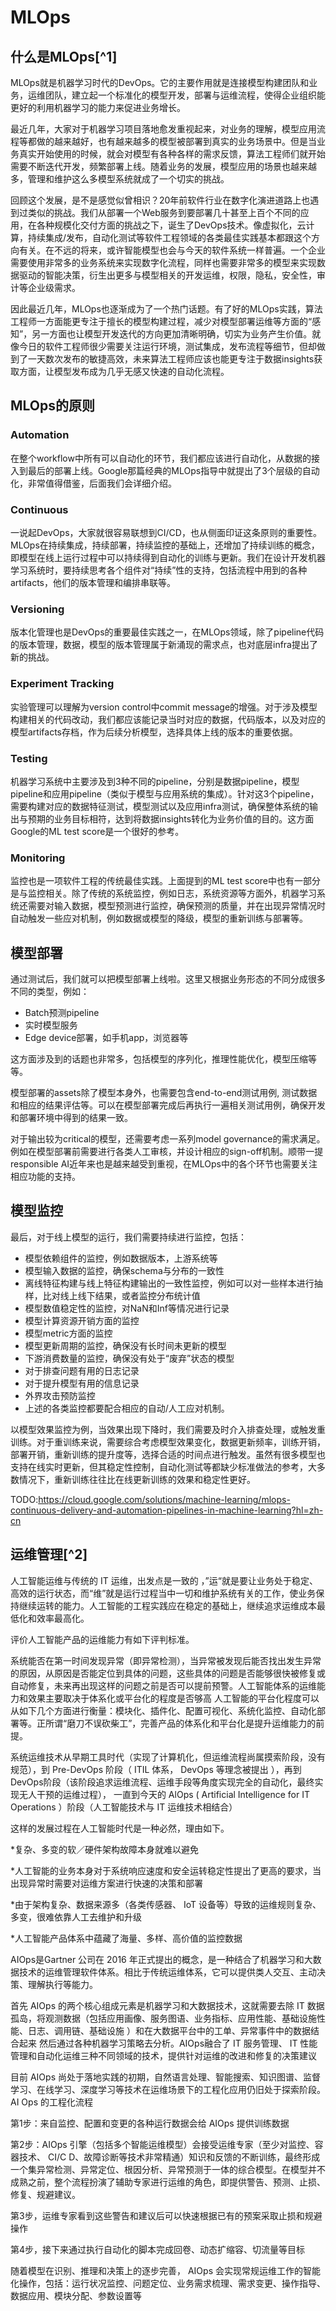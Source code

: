 # MLOps

## 什么是MLOps[^1]

MLOps就是机器学习时代的DevOps。它的主要作用就是连接模型构建团队和业务，运维团队，建立起一个标准化的模型开发，部署与运维流程，使得企业组织能更好的利用机器学习的能力来促进业务增长。

最近几年，大家对于机器学习项目落地愈发重视起来，对业务的理解，模型应用流程等都做的越来越好，也有越来越多的模型被部署到真实的业务场景中。但是当业务真实开始使用的时候，就会对模型有各种各样的需求反馈，算法工程师们就开始需要不断迭代开发，频繁部署上线。随着业务的发展，模型应用的场景也越来越多，管理和维护这么多模型系统就成了一个切实的挑战。

回顾这个发展，是不是感觉似曾相识？20年前软件行业在数字化演进道路上也遇到过类似的挑战。我们从部署一个Web服务到要部署几十甚至上百个不同的应用，在各种规模化交付方面的挑战之下，诞生了DevOps技术。像虚拟化，云计算，持续集成/发布，自动化测试等软件工程领域的各类最佳实践基本都跟这个方向有关。在不远的将来，或许智能模型也会与今天的软件系统一样普遍。一个企业需要使用非常多的业务系统来实现数字化流程，同样也需要非常多的模型来实现数据驱动的智能决策，衍生出更多与模型相关的开发运维，权限，隐私，安全性，审计等企业级需求。

因此最近几年，MLOps也逐渐成为了一个热门话题。有了好的MLOps实践，算法工程师一方面能更专注于擅长的模型构建过程，减少对模型部署运维等方面的“感知”，另一方面也让模型开发迭代的方向更加清晰明确，切实为业务产生价值。就像今日的软件工程师很少需要关注运行环境，测试集成，发布流程等细节，但却做到了一天数次发布的敏捷高效，未来算法工程师应该也能更专注于数据insights获取方面，让模型发布成为几乎无感又快速的自动化流程。


## MLOps的原则

### Automation

在整个workflow中所有可以自动化的环节，我们都应该进行自动化，从数据的接入到最后的部署上线。Google那篇经典的MLOps指导中就提出了3个层级的自动化，非常值得借鉴，后面我们会详细介绍。

### Continuous

一说起DevOps，大家就很容易联想到CI/CD，也从侧面印证这条原则的重要性。MLOps在持续集成，持续部署，持续监控的基础上，还增加了持续训练的概念，即模型在线上运行过程中可以持续得到自动化的训练与更新。我们在设计开发机器学习系统时，要持续思考各个组件对“持续”性的支持，包括流程中用到的各种artifacts，他们的版本管理和编排串联等。

### Versioning

版本化管理也是DevOps的重要最佳实践之一，在MLOps领域，除了pipeline代码的版本管理，数据，模型的版本管理属于新涌现的需求点，也对底层infra提出了新的挑战。

### Experiment Tracking

实验管理可以理解为version control中commit message的增强。对于涉及模型构建相关的代码改动，我们都应该能记录当时对应的数据，代码版本，以及对应的模型artifacts存档，作为后续分析模型，选择具体上线的版本的重要依据。

### Testing

机器学习系统中主要涉及到3种不同的pipeline，分别是数据pipeline，模型pipeline和应用pipeline（类似于模型与应用系统的集成）。针对这3个pipeline，需要构建对应的数据特征测试，模型测试以及应用infra测试，确保整体系统的输出与预期的业务目标相符，达到将数据insights转化为业务价值的目的。这方面Google的ML test score是一个很好的参考。

### Monitoring

监控也是一项软件工程的传统最佳实践。上面提到的ML test score中也有一部分是与监控相关。除了传统的系统监控，例如日志，系统资源等方面外，机器学习系统还需要对输入数据，模型预测进行监控，确保预测的质量，并在出现异常情况时自动触发一些应对机制，例如数据或模型的降级，模型的重新训练与部署等。



## 模型部署

通过测试后，我们就可以把模型部署上线啦。这里又根据业务形态的不同分成很多不同的类型，例如：

- Batch预测pipeline
- 实时模型服务
- Edge device部署，如手机app，浏览器等

这方面涉及到的话题也非常多，包括模型的序列化，推理性能优化，模型压缩等等。

模型部署的assets除了模型本身外，也需要包含end-to-end测试用例, 测试数据和相应的结果评估等。可以在模型部署完成后再执行一遍相关测试用例，确保开发和部署环境中得到的结果一致。

对于输出较为critical的模型，还需要考虑一系列model governance的需求满足。例如在模型部署前需要进行各类人工审核，并设计相应的sign-off机制。顺带一提responsible AI近年来也是越来越受到重视，在MLOps中的各个环节也需要关注相应功能的支持。

## 模型监控

最后，对于线上模型的运行，我们需要持续进行监控，包括：

- 模型依赖组件的监控，例如数据版本，上游系统等
- 模型输入数据的监控，确保schema与分布的一致性
- 离线特征构建与线上特征构建输出的一致性监控，例如可以对一些样本进行抽样，比对线上线下结果，或者监控分布统计值
- 模型数值稳定性的监控，对NaN和Inf等情况进行记录
- 模型计算资源开销方面的监控
- 模型metric方面的监控
- 模型更新周期的监控，确保没有长时间未更新的模型
- 下游消费数量的监控，确保没有处于“废弃”状态的模型
- 对于排查问题有用的日志记录
- 对于提升模型有用的信息记录
- 外界攻击预防监控
- 上述的各类监控都要配合相应的自动/人工应对机制。

以模型效果监控为例，当效果出现下降时，我们需要及时介入排查处理，或触发重训练。对于重训练来说，需要综合考虑模型效果变化，数据更新频率，训练开销，部署开销，重新训练的提升度等，选择合适的时间点进行触发。虽然有很多模型也支持在线实时更新，但其稳定性控制，自动化测试等都缺少标准做法的参考，大多数情况下，重新训练往往比在线更新训练的效果和稳定性更好。

TODO:https://cloud.google.com/solutions/machine-learning/mlops-continuous-delivery-and-automation-pipelines-in-machine-learning?hl=zh-cn

## 运维管理[^2]

人工智能运维与传统的 IT 运维，出发点是一致的 ，”运“就是要让业务处于稳定、高效的运行状态，而“维”就是运行过程当中一切和维护系统有关的工作，使业务保持继续运转的能力。人工智能的工程实践应在稳定的基础上，继续追求运维成本最低化和效率最高化。

评价人工智能产品的运维能力有如下评判标准。


系统能否在第一时间发现异常（即异常检测），当异常被发现后能否找出发生异常的原因，从原因是否能定位到具体的问题，这些具体的问题是否能够很快被修复或自动修复，未来再出现这样的问题之前是否可以提前预警。人工智能体系的运维能力和效果主要取决于体系化或平台化的程度是否够高 人工智能的平台化程度可以从如下几个方面进行衡量：模块化、插件化、配置可视化、系统化监控、自动化部署等。正所谓“磨刀不误砍柴工”，完善产品的体系化和平台化是提升运维能力的前提。

系统运维技术从早期工具时代（实现了计算机化，但运维流程尚属摸索阶段，没有规范），到 Pre-DevOps 阶段（ ITIL 体系， DevOps 等理念被提出 ），再到 DevOps阶段（该阶段追求运维流程、运维手段等角度实现完全的自动化，最终实现无人干预的运维过程）， 一直到今天的 AlOps ( Artificial Intelligence for IT Operations ）阶段（人工智能技术与 IT 运维技术相结合）


这样的发展过程在人工智能时代是一种必然，理由如下。

*复杂、多变的软／硬件架构故障本身就难以避免

*人工智能的业务本身对于系统响应速度和安全运转稳定性提出了更高的要求，当出现异常时需要对运维方案进行快速的决策和部署

*由于架构复杂、数据来源多（各类传感器、 IoT 设备等）导致的运维规则复杂、多变，很难依靠人工去维护和升级

*人工智能产品体系中蕴藏了海量、多样、高价值的监控数据

AIOps是Gartner 公司在 2016 年正式提出的概念，是一种结合了机器学习和大数据技术的运维管理软件体系。相比于传统运维体系，它可以提供类人交互、主动决策、理解执行等能力。


首先 AIOps 的两个核心组成元素是机器学习和大数据技术，这就需要去除 IT 数据孤岛，将观测数据（包括应用画像、服务图语、业务指标、应用性能、基础设施性能、日志、调用链、基础设施 ）和在大数据平台中的工单、异常事件中的数据结合起来 然后通过各种机器学习策略去分析。AIOps融合了 IT 服务管理、 IT 性能管理和自动化运维三种不同领域的技术，提供针对运维的改进和修复的决策建议

目前 AIOps 尚处于落地实践的初期，自然语言处理、智能搜索、知识图谱、监督学习、在线学习、深度学习等技术在运维场景下的工程化应用仍旧处于探索阶段。AI Ops 的工程化流程


第1步：来自监控、配置和变更的各种运行数据会给 AIOps 提供训练数据

第2步：AIOps 引擎（包括多个智能运维模型）会接受运维专家（至少对监控、容器技术、 CI/C D、故障诊断等技术非常精通）知识和反馈的不断训练，最终形成一个集异常检测、异常定位、根因分析、异常预测于一体的综合模型。在模型并不成熟之前，整个流程扮演了辅助专家进行运维的角色，即提供警告、预测、止损、修复、规避建议。

第3步，运维专家看到这些警告和建议后可以快速根据已有的预案采取止损和规避操作

第4步，接下来通过执行自动化的脚本完成回卷、动态扩缩容、切流量等目标

随着模型在识别、推理和决策上的逐步完善， AIOps 会实现常规运维工作的智能化操作，包括：运行状况监控、问题定位、业务需求梳理、需求变更、操作指导、数据应用、模块分配、参数设置等

[1]: https://zhuanlan.zhihu.com/p/357897337
[2]: https://zhuanlan.zhihu.com/p/433048716
